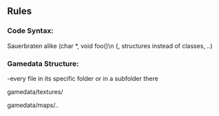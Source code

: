 

## Rules
### Code Syntax:
Sauerbraten alike (char *, void foo()\n {, structures instead of classes, ..)

### Gamedata Structure:
-every file in its specific folder or in a subfolder there

gamedata/textures/

gamedata/maps/..